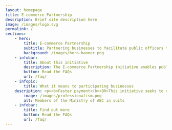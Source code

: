 ```yaml
---
layout: homepage
title: E-commerce Partnership
description: Brief site description here
image: /images/logo.svg
permalink: /
sections:
    - hero:
        title: E-commerce Partnership
        subtitle: Partnering businesses to facilitate public officers to make small value purchases off commercial digital platforms
        background: /images/hero-banner.png
    - infobar:
        title: About this initiative
        description: The E-commerce Partnership initiative enables public officers to make efficient and seamless purchases off e-commerce sites through use of technology.<BR><BR>To facilitate this initiative, an intermediary interface ('middleware') has been developed to connect Government’s corporate systems with e-commerce sites.
        button: Read the FAQs
        url: /faq/
    - infopic:
        title: What it means to participating businesses
    description: <p><b>Faster payment</b><BR>This initiative seeks to reduce manual processing work across the procure-to-pay process (e.g. manual reconciliation and manual submission of invoices), and thereby enabling faster payments to our suppliers.</p><BR><p><b>SME digitalisation</b><BR>This initiative provides added incentive for SME vendors businesses (such as SMEs) can start to bring your businesses online and digitalise your processes from order to invoice to payment, and improve productivity.</p><BR><p><b>New opportunities</b><br>Beyond demand from Government agencies Through this digitalisation, SMEs will be better equipped are able to gain access to an additional channel to supply to buyers beyond Singapore’s shores in the e-commerce space.</p><br><p>We welcome you to start the journey with us via this open partnership.</p>
        image: /images/professionalism.png
        alt: Members of the Ministry of ABC in suits
    - infobar:
        title: Find out more
        button: Read the FAQs
        url: /faq/
---
```


